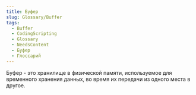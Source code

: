```yaml
---
title: Буфер
slug: Glossary/Buffer
tags:
  - Buffer
  - CodingScripting
  - Glossary
  - NeedsContent
  - Буфер
  - Глоссарий
---
```


Буфер - это хранилище в физической памяти, используемое для временного хранения данных, во время их передачи из одного места в другое.
